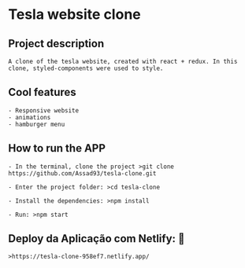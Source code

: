 # Tesla website clone

## Project description

    A clone of the tesla website, created with react + redux. In this clone, styled-components were used to style.

## Cool features

    - Responsive website
    - animations
    - hamburger menu

## How to run the APP

    - In the terminal, clone the project >git clone https://github.com/Assad93/tesla-clone.git

    - Enter the project folder: >cd tesla-clone

    - Install the dependencies: >npm install

    - Run: >npm start

## Deploy da Aplicação com Netlify: :dash:

    >https://tesla-clone-958ef7.netlify.app/
